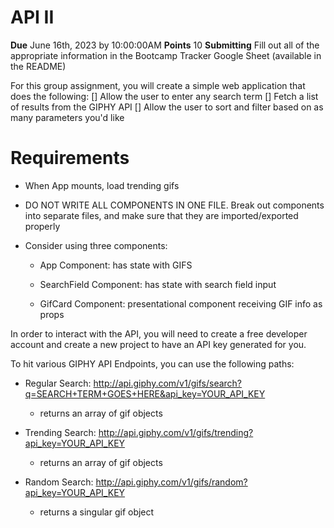 # API II
**Due** June 16th, 2023 by 10:00:00AM
**Points** 10
**Submitting** Fill out all of the appropriate information in the Bootcamp Tracker Google Sheet (available in the README)

For this group assignment, you will create a simple web application that does the following:
[] Allow the user to enter any search term
[] Fetch a list of results from the GIPHY API
[] Allow the user to sort and filter based on as many parameters you'd like

# Requirements
- When App mounts, load trending gifs

- DO NOT WRITE ALL COMPONENTS IN ONE FILE. Break out components into separate files, and make sure that they are imported/exported properly

 - Consider using three components:

   - App Component: has state with GIFS

   - SearchField Component: has state with search field input
  
   - GifCard Component: presentational component receiving GIF info as props

In order to interact with the API, you will need to create a free developer account and create a new project to have an API key generated for you.

To hit various GIPHY API Endpoints, you can use the following paths:

- Regular Search: http://api.giphy.com/v1/gifs/search?q=SEARCH+TERM+GOES+HERE&api_key=YOUR_API_KEY

   - returns an array of gif objects

- Trending Search: http://api.giphy.com/v1/gifs/trending?api_key=YOUR_API_KEY

   - returns an array of gif objects
- Random Search: http://api.giphy.com/v1/gifs/random?api_key=YOUR_API_KEY

   - returns a singular gif object